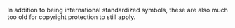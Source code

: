 In addition to being international standardized symbols, these are also much too old for copyright protection to still apply.